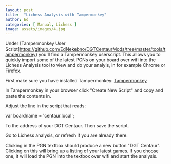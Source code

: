 ```yaml
---
layout: post
title:  "Lichess Analysis with Tampermonkey"
author: Ed
categories: [ Manual, Lichess ]
image: assets/images/4.jpg
---
```

Under [Tampermonkey User Script]https://github.com/EdNekebno/DGTCentaurMods/tree/master/tools/tampermonkey) you'll find a Tampermonkey userscript. This allows you to quickly import some of the latest PGNs on your board over wifi into the Lichess Analysis tool to view and do your analyis, in for example Chrome or Firefox.

First make sure you have installed Tampermonkey: [Tampermonkey](https://www.tampermonkey.net/)

In Tampermonkey in your browser click "Create New Script" and copy and paste the contents in.

Adjust the line in the script that reads:

var boardname = 'centaur.local';

To the address of your DGT Centaur. Then save the script.

Go to Lichess analysis, or refresh if you are already there.

Clicking in the PGN textbox should produce a new button "DGT Centaur". Clicking on this will bring up a listing of your latest games. If you choose one, it will load the PGN into the textbox over wifi and start the analysis.
